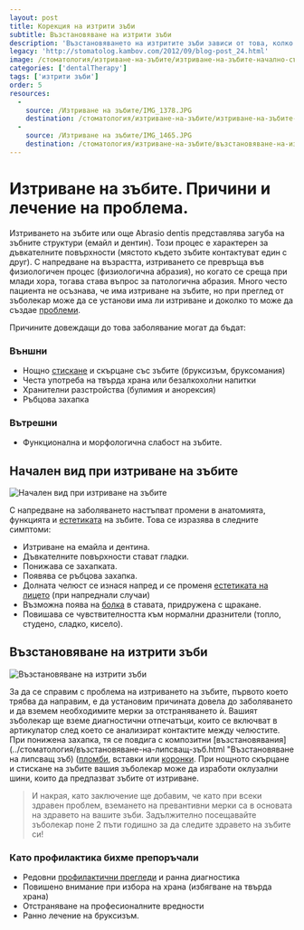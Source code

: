 ```yaml
---
layout: post
title: Корекция на изтрити зъби
subtitle: Възстановяване на изтрити зъби
description: 'Възстановяването на изтритите зъби зависи от това, колко са изтрити и дали това води до проблеми в дъвкателната функция и темпоромандибуларната става. Много често пациента не осъзнава, че има изтриване на зъбите, но при преглед от зъболекар може да се установи има ли изтриване и доколко то може да създае проблеми. '
legacy: 'http://stomatolog.kambov.com/2012/09/blog-post_24.html'
image: /стоматология/изтриване-на-зъбите/изтриване-на-зъбите-начално-състояние.jpg
categories: ['dentalTherapy']
tags: ['изтрити зъби']
order: 5
resources:
  -
    source: /Изтриване на зъбите/IMG_1378.JPG
    destination: /стоматология/изтриване-на-зъбите/изтриване-на-зъбите-начално-състояние.jpg
  -
    source: /Изтриване на зъбите/IMG_1465.JPG
    destination: /стоматология/изтриване-на-зъбите/възстановяване-на-изтрити-зъби.jpg
---
```

# Изтриване на зъбите. Причини и лечение на проблема.

Изтриването на зъбите или още Abrasio dentis представлява загуба на зъбните структури (емайл и дентин). Този процес е характерен за дъвкателните повърхности (мястото където зъбите контактуват един с друг). С напредване на възрастта, изтриването се превръща във физиологичен процес (физиологична абразия), но когато се среща при млади хора, тогава става въпрос за патологична абразия. Много често пациента не осъзнава, че има изтриване на зъбите, но при преглед от зъболекар може да се установи има ли изтриване и доколко то може да създае [проблеми](../стоматология/опасности-при-умъртяване-на-зъб-с-арсен.html "Проблеми със зъб. Опасности при умъртвяването на зъба с арсен"). 

Причините довеждащи до това заболявание могат да бъдат:

### Външни

- Нощно [стискане](../стоматология/стискане-или-скърцане-на-зъби.html "Стискана и скърцане със зъбите") и скърцане със зъбите (бруксизъм, бруксомания)
- Честа употреба на твърда храна или безалкохолни напитки
- Хранителни разстройства (булимия и анорексия)
- Ръбцова захапка

### Вътрешни

- Функционална и морфологична слабост на зъбите.

## Начален вид при изтриване на зъбите
![Начален вид при изтриване на зъбите](изтриване-на-зъбите/изтриване-на-зъбите-начално-състояние.jpg)

С напредване на заболяването настъпват промени в анатомията, функцията и [естетиката](../зъболекар/услуги/естетични-пломби.html "Естетични пломби") на зъбите. Това се изразява в следните симптоми:

- Изтриване на емайла и дентина.
- Дъвкателните повърхности стават гладки.
- Понижава се захапката.
- Появява се ръбцова захапка.
- Долната челюст се изнася напред и се променя [естетиката на лицето](../зъболекар/естетична-стоматология.html "Еатетична стоматология") (при напреднали случаи)
- Възможна поява на [болка](../стоматология/болка-във-вече-умъртвен-зъб.html "Проблеми със зъб. Болка във вече умъртвен зъб") в ставата, придружена с щракане.
- Повишава се чувствителността към нормални дразнители (топло, студено, сладко, кисело).

## Възстановяване на изтрити зъби
![Възстановяване на изтрити зъби](изтриване-на-зъбите/възстановяване-на-изтрити-зъби.jpg)

За да се справим с проблема на изтриването на зъбите, първото което трябва да направим, е да установим причината довела до заболяването и да вземем необходимите мерки за отстраняването ѝ. Вашият зъболекар ще вземе диагностични отпечатъци, които се включват в артикулатор след което се анализират контактите между челюстите. При понижена захапка, тя се повдига с композитни [възстановявания](../стоматология/възстановяване-на-липсващ-зъб.html "Възстановяване на липсващ зъб) ([пломби](../стоматология/видове-пломби.html "Видове пломби. Предимства и недостатъци"), вставки или [коронки](../зъболекар/услуги/коронки-и-мостове.html "Коронки и мостове"). При нощното скърцане и стискане на зъбите вашия зъболекар може да изработи оклузални шини, които да предпазват зъбите от изтриване.

> И накрая, като заключение ще добавим, че като при всеки здравен проблем, вземането на превантивни мерки са в основата на здравето на вашите зъби. Задължително посещавайте зъболекар поне 2 пъти годишно за да следите здравето на зъбите си!

### Като профилактика бихме препоръчали

- Редовни [профилактични прегледи](../зъболекар/стоматологична-профилактика.html "Редовни профилактични прегледи и почистване на зъбен камък") и ранна диагностика
- Повишено внимание при избора на храна (избягване на твърда храна)
- Отстраняване на професионалните вредности
- Ранно лечение на бруксизъм.
